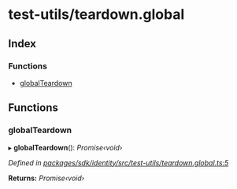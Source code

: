 # test-utils/teardown.global

## Index

### Functions

* [globalTeardown](_test_utils_teardown_global_.md#globalteardown)

## Functions

### globalTeardown

▸ **globalTeardown**\(\): _Promise‹void›_

_Defined in_ [_packages/sdk/identity/src/test-utils/teardown.global.ts:5_](https://github.com/celo-org/celo-monorepo/blob/master/packages/sdk/identity/src/test-utils/teardown.global.ts#L5)

**Returns:** _Promise‹void›_

